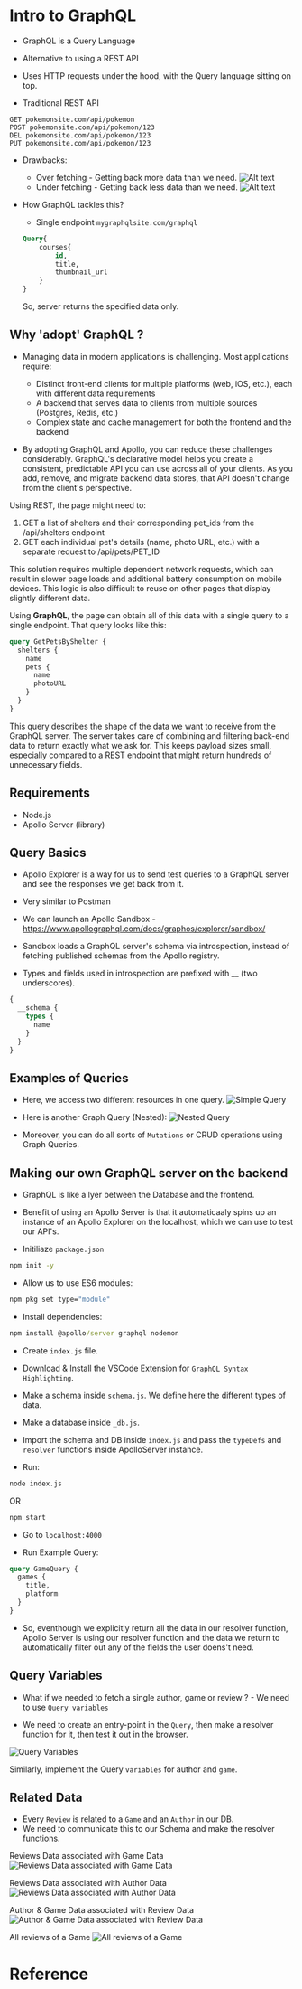 # Intro to GraphQL

- GraphQL is a Query Language
- Alternative to using a REST API
- Uses HTTP requests under the hood, with the Query language sitting on top.

- Traditional REST API <br>
```
GET pokemonsite.com/api/pokemon
POST pokemonsite.com/api/pokemon/123
DEL pokemonsite.com/api/pokemon/123
PUT pokemonsite.com/api/pokemon/123
```
- Drawbacks:
    - Over fetching - Getting back more data than we need.
    ![Alt text](images/image-2.png)
    - Under fetching - Getting back less data than we need.
    ![Alt text](images/image-1.png)

- How GraphQL tackles this?
    - Single endpoint
    `mygraphqlsite.com/graphql`
    ```sql
    Query{
        courses{
            id,
            title,
            thumbnail_url
        }
    }
    ```
    So, server returns the specified data only.

## Why 'adopt' GraphQL ?

- Managing data in modern applications is challenging. Most applications require:

    - Distinct front-end clients for multiple platforms (web, iOS, etc.), each with different data requirements
    - A backend that serves data to clients from multiple sources (Postgres, Redis, etc.)
    - Complex state and cache management for both the frontend and the backend

- By adopting GraphQL and Apollo, you can reduce these challenges considerably. GraphQL's declarative model helps you create a consistent, predictable API you can use across all of your clients. As you add, remove, and migrate backend data stores, that API doesn't change from the client's perspective.

Using REST, the page might need to:

1. GET a list of shelters and their corresponding pet_ids from the /api/shelters endpoint
2. GET each individual pet's details (name, photo URL, etc.) with a separate request to /api/pets/PET_ID

This solution requires multiple dependent network requests, which can result in slower page loads and additional battery consumption on mobile devices. This logic is also difficult to reuse on other pages that display slightly different data.

Using **GraphQL**, the page can obtain all of this data with a single query to a single endpoint. That query looks like this:

```sql
query GetPetsByShelter {
  shelters {
    name
    pets {
      name
      photoURL
    }
  }
}
```

This query describes the shape of the data we want to receive from the GraphQL server. The server takes care of combining and filtering back-end data to return exactly what we ask for. This keeps payload sizes small, especially compared to a REST endpoint that might return hundreds of unnecessary fields.

## Requirements
- Node.js
- Apollo Server (library)

## Query Basics

- Apollo Explorer is a way for us to send test queries to a GraphQL server and see the responses we get back from it.
- Very similar to Postman

- We can launch an Apollo Sandbox - https://www.apollographql.com/docs/graphos/explorer/sandbox/ 
- Sandbox loads a GraphQL server's schema via introspection, instead of fetching published schemas from the Apollo registry.

- Types and fields used in introspection are prefixed with __ (two underscores).
```sql
{
  __schema {
    types {
      name
    }
  }
}
```
## Examples of Queries

- Here, we access two different resources in one query.
![Simple Query](images/image-3.png)

- Here is another Graph Query (Nested):
![Nested Query](images/image-4.png)

- Moreover, you can do all sorts of `Mutations` or CRUD operations using Graph Queries.

## Making our own GraphQL server on the backend

- GraphQL is like a lyer between the Database and the frontend.

- Benefit of using an Apollo Server is that it automaticaaly spins up an instance of an Apollo Explorer on the localhost, which we can use to test our API's.

- Initiliaze `package.json`
```cmd
npm init -y
```
- Allow us to use ES6 modules:
```cmd
npm pkg set type="module"
```
- Install dependencies:
```cmd
npm install @apollo/server graphql nodemon
```
- Create `index.js` file.

- Download & Install the VSCode Extension for `GraphQL Syntax Highlighting`.

- Make a schema inside `schema.js`. We define here the different types of data.

- Make a database inside `_db.js`.

- Import the schema and DB inside `index.js` and pass the `typeDefs` and `resolver` functions inside ApolloServer instance.

- Run:
```cmd
node index.js
```
 OR

 ```cmd
 npm start
 ```

- Go to `localhost:4000`

- Run Example Query:
```sql
query GameQuery {
  games {
    title,
    platform
  }
}
```

- So, eventhough we explicitly return all the data in our resolver function, Apollo Server is using our resolver function and the data we return to automatically filter out any of the fields the user doens't need.

## Query Variables

- What if we needed to fetch a single author, game or review ? - We need to use `Query variables`

- We need to create an entry-point in the `Query`, then make a resolver function for it, then test it out in the browser.

![Query Variables](images/image-5.png)

Similarly, implement the Query `variables` for author and `game`.

## Related Data

- Every `Review` is related to a `Game` and an `Author` in our DB.
- We need to communicate this to our Schema and make the resolver functions.

Reviews Data associated with Game Data
![Reviews Data associated with Game Data](images/image-6.png)

Reviews Data associated with Author Data
![Reviews Data associated with Author Data](images/image-7.png)

Author & Game Data associated with Review Data
![Author & Game Data associated with Review Data](images/image-8.png)

All reviews of a Game
![All reviews of a Game](images/image-9.png)

# Reference
